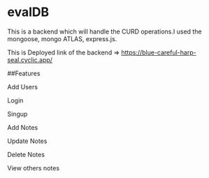 # evalDB
This is a backend which will handle the CURD operations.I used the mongoose, mongo ATLAS, express.js. 

This is Deployed link of the backend => https://blue-careful-harp-seal.cyclic.app/

##Features

Add Users

Login

Singup

Add Notes

Update Notes

Delete Notes

View others notes 
